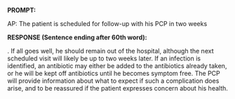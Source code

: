 **PROMPT:**

AP:  The patient is scheduled for follow-up with his PCP in two weeks

**RESPONSE (Sentence ending after 60th word):**

. If all goes well, he should remain out of the hospital, although the next scheduled visit will likely be up to two weeks later. If an infection is identified, an antibiotic may either be added to the antibiotics already taken, or he will be kept off antibiotics until he becomes symptom free. The PCP will provide information about what to expect if such a complication does arise, and to be reassured if the patient expresses concern about his health. 
